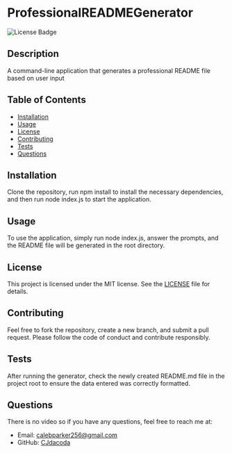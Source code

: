 # ProfessionalREADMEGenerator
  
![License Badge](https://img.shields.io/badge/license-MIT-blue)

## Description
A command-line application that generates a professional README file based on user input

## Table of Contents
- [Installation](#installation)
- [Usage](#usage)
- [License](#license)
- [Contributing](#contributing)
- [Tests](#tests)
- [Questions](#questions)

## Installation
Clone the repository, run npm install to install the necessary dependencies, and then run node index.js to start the application.

## Usage
To use the application, simply run node index.js, answer the prompts, and the README file will be generated in the root directory.

## License

This project is licensed under the MIT license. See the [LICENSE](./LICENSE) file for details.

## Contributing
Feel free to fork the repository, create a new branch, and submit a pull request. Please follow the code of conduct and contribute responsibly.

## Tests
After running the generator, check the newly created README.md file in the project root to ensure the data entered was correctly formatted.

## Questions
There is no video so if you have any questions, feel free to reach me at:
- Email: [calebparker256@gmail.com](mailto:calebparker256@gmail.com)
- GitHub: [CJdacoda](https://github.com/CJdacoda)

